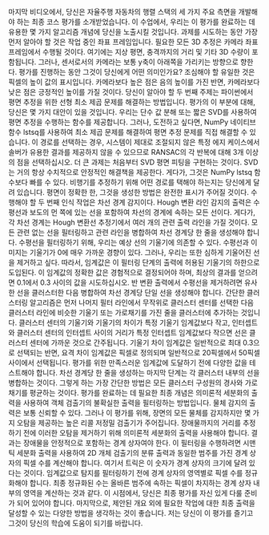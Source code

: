 마지막 비디오에서, 당신은 자율주행 자동차의 행렬 스택의 세 가지 주요 측면을 개발해야 하는 최종 코스 평가를 소개받었습니다. 이 수업에서, 우리는 이 평가를 완료하는 데 유용한 몇 가지 알고리즘 개념에 당신을 노출시킬 것입니다. 과제를 시도하는 동안 가장 먼저 알아야 할 것은 작업 중인 좌표 프레임입니다. 필요한 모든 3D 추정은 카메라 좌표 프레임에서 수행될 것이다. 여기에는 지상 평면, 충격까지의 거리 및 기타 3D 수량이 포함됩니다. 그러나, 센서로서의 카메라는 보통 y축이 아래쪽을 가리키는 방향으로 향한다. 평가를 진행하는 동안 그것이 당신에게 어떤 의미인가요? 조심해야 할 유일한 것은 픽셀의 높이 값의 표시입니다. 카메라보다 높은 점은 음의 높이를 가진 반면, 카메라보다 낮은 점은 긍정적인 높이를 가질 것이다. 당신이 알아야 할 두 번째 주제는 파이썬에서 평면 추정을 위한 선형 최소 제곱 문제를 해결하는 방법입니다. 평가의 이 부분에 대해, 당신은 몇 가지 대안이 있을 것입니다. 우리는 단수 값 분해 또는 짧은 SVD를 사용하여 평면 추정을 수행하는 함수를 제공합니다. 그러나, 도전하고 싶다면, NumPy 네이티브 함수 lstsq를 사용하여 최소 제곱 문제를 해결하여 평면 추정 문제를 직접 해결할 수 있습니다. 이 경로를 선택하는 경우, 시스템이 제대로 조절되지 않은 특정 에지 케이스에서 솔버가 유용한 결과를 제공하지 않을 수 있으므로 RANSAC의 각 반복에 대해 3개 이상의 점을 선택하십시오. 더 큰 과제는 처음부터 SVD 평면 피팅을 구현하는 것이다. SVD는 거의 항상 수치적으로 안정적인 해결책을 제공한다. 게다가, 그것은 NumPy lstsq 함수보다 빠를 수 있다. 비행기를 추정하기 위해 어떤 경로를 택해야 하는지는 당신에게 달려 있습니다. 평면이 정확한 한, 그것을 생성한 방법은 완전한 표시가 주어질 것이다. 수행해야 할 두 번째 인식 작업은 차선 경계 감지이다. Hough 변환 라인 감지의 출력은 수평선과 보도의 먼 쪽에 있는 선을 포함하여 차선의 경계에 속하는 모든 선이다. 게다가, 각 차선 경계는 Hough 변환선 추정기에서 여러 개의 관련 출력 라인을 가질 것이다. 모든 관련 없는 선을 필터링하고 관련 라인을 병합하여 차선 경계당 한 줄을 생성해야 합니다. 수평선을 필터링하기 위해, 우리는 예상 선의 기울기에 의존할 수 있다. 수평선과 이미지는 기울기가 0에 매우 가까운 경향이 있다. 그러나, 우리는 또한 심하게 기울어진 선을 제거하고 싶다. 따라서, 임계값은 이 필터링 단계의 출력에 허용된 기울기의 하한으로 도입된다. 이 임계값의 정확한 값은 경험적으로 결정되어야 하며, 최상의 결과를 얻으려면 0.1에서 0.3 사이의 값을 시도하십시오. 반 변환 출력에서 수평선을 제거하려면 유사한 선을 클러스터한 다음 병합하여 차선 경계당 단일 선을 생성해야 합니다. 간단한 클러스터링 알고리즘은 먼저 나머지 필터 라인에서 무작위로 클러스터 센터를 선택한 다음 클러스터 라인에 비슷한 기울기 또는 가로채기를 가진 줄을 클러스터에 추가하는 것입니다. 클러스터 센터의 기울기와 기울기의 차이가 특정 기울기 임계값보다 작고, 인터셉트와 클러스터 센터의 인터셉트 사이의 거리가 특정 인터셉트 임계값보다 작으면 선은 클러스터 센터에 가까운 것으로 간주됩니다. 기울기 차이 임계값은 일반적으로 최대 0.3으로 선택되는 반면, 요격 차이 임계값은 픽셀로 정의되며 일반적으로 20픽셀에서 50픽셀 사이에서 선택됩니다. 평가를 위한 만족스러운 임계값에 도달하기 전에 다양한 값을 테스트해야 합니다. 차선 경계당 한 줄을 생성하는 마지막 단계는 각 클러스터 내부의 선을 병합하는 것이다. 그렇게 하는 가장 간단한 방법은 모든 클러스터 구성원의 경사와 가로채기를 평균하는 것이다. 평가를 완료하는 데 필요한 최종 개념은 의미론적 세분화의 출력을 사용하여 객체 검출기의 불확실한 출력을 필터링하는 방법입니다. 물체 감지의 출력은 보통 신뢰할 수 있다. 그러나 이 평가를 위해, 장면의 모든 물체를 감지하지만 몇 가지 오탐을 제공하는 높은 리콜 저정밀 검출기가 주어집니다. 장애물까지의 거리를 추정하기 전에 이러한 오탐을 제거하기 위해 의미론적 세분화의 출력을 사용해야 합니다. 결과는 장애물을 안정적으로 포함하는 경계 상자여야 한다. 이 필터링을 수행하려면 시맨틱 세분화 출력을 사용하여 2D 개체 검출기의 분류 출력과 동일한 범주를 가진 경계 상자의 픽셀 수를 계산해야 합니다. 여기서 트릭은 이 숫자가 경계 상자의 크기에 달려 있다는 것이다. 임계값으로 탐지를 필터링하기 전에 경계 상자의 영역별로 픽셀 수를 정규화해야 합니다. 최종 정규화된 수는 올바른 범주에 속하는 픽셀이 차지하는 경계 상자 내부의 영역을 계산하는 것과 같다. 이 시점에서, 당신은 최종 평가를 자신 있게 다룰 준비가 되어 있어야 합니다. 마지막으로, 제안된 개요 외에 필요한 작업에 대한 최종 출력을 달성할 수 있는 다양한 방법을 생각하는 것이 좋습니다. 저는 당신이 이 평가를 즐기고 그것이 당신의 학습에 도움이 되기를 바랍니다.
